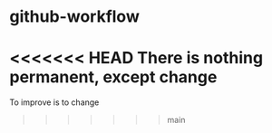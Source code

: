 # github-workflow
<<<<<<< HEAD
There is nothing permanent, except change
=======
To improve is to change
>>>>>>> main
